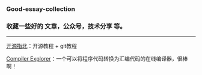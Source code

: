 ### Good-essay-collection
### 收藏一些好的 文章，公众号，技术分享 等。
-------------------------------------------------------------
[开源指北](https://oschina.gitee.io/opensource-guide/)：开源教程 + git教程

[Compiler Explorer](https://gcc.godbolt.org/)：一个可以将程序代码转换为汇编代码的在线编译器，很棒啊！

[]()

[]()

[]()

[]()

[]()

[]()

[]()

[]()

[]()

[]()

[]()

[]()

[]()

[]()

[]()

[]()

[]()

[]()

[]()

[]()

[]()

[]()

[]()

[]()

[]()

[]()

[]()

[]()

